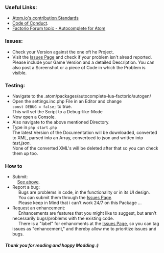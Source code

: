 ### Useful Links:

- [Atom.io's contribution Standards](https://github.com/atom/atom/blob/master/CONTRIBUTING.md)
- [Code of Conduct](https://github.com/atom/atom/blob/master/CODE_OF_CONDUCT.md).
- [Factorio Forum topic - Autocomplete for Atom](https://forums.factorio.com/viewtopic.php?f=135&t=31456&sid=f324b0d762343de5332f9a132fc5aa08)

### Issues:
  - Check your Version against the one oft he Project.
  - Visit the [Issues Page](https://github.com/Yokmp/atom-autocomplete-factorio/issues) and check if your problem isn't alread reported.<br />Please include your Game Version and a detailed Description. You can also post a Screenshot or a piece of Code in which the Problem is visible.

### Testing:
  - Navigate to the .atom/packages/autocomplete-lua-factorio/autogen/
  - Open the settings.inc.php File in an Editor and change<br /><code>const DEBUG = false;</code> to true.<br/>This will set the Script to a Debug-like-Mode
  - Now open a Console.
  - Also navigate to the above mentioned Directory.
  - Type in <code>php start.php</code><br/> The latest Version of the Documentation will be downloaded, converted to XML, parsed into an Array, convertoed to json and written into <i>test.json</i>.<br/> None of the converted XML's will be deleted after that so you can check them up too.

### How to
  - Submit:<br/>&nbsp;&nbsp;&nbsp;&nbsp;[See above](####Issues).
  - Report a bug:<br/>&nbsp;&nbsp;&nbsp;&nbsp;
  Bugs are problems in code, in the functionality or in its UI design.<br/>&nbsp;&nbsp;&nbsp;&nbsp;
  You can submit them through the [Issues Page](https://github.com/Yokmp/atom-autocomplete-factorio/issues).
  <br/>&nbsp;&nbsp;&nbsp;&nbsp; Please keep in Mind that i can't work 24/7 on this Package ...
  - Request an enhancement:<br/>&nbsp;&nbsp;&nbsp;&nbsp;
  Enhancements are features that you might like to suggest, but aren't necessarily bugs/problems with the existing code.<br/>&nbsp;&nbsp;&nbsp;&nbsp;
  There is a "label" for enhancments at the [Issues Page](https://github.com/Yokmp/atom-autocomplete-factorio/issues), so you can tag issues as "enhancement," and thereby allow me to prioritize issues and bugs.

##### Thank you for reading and happy Modding :)
